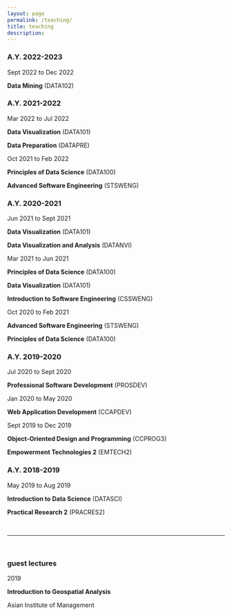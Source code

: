 ```yaml
---
layout: page
permalink: /teaching/
title: teaching
description:
---
```


<section>
  <h3 class="row subheading">A.Y. 2022-2023</h3>
  <div class="row">
    <span class="one-col">Sept 2022 to Dec 2022</span>
    <div class="two-col">
      <p><b>Data Mining</b> (DATA102)</p>
    </div>
  </div>
</section>

<section>
  <h3 class="row subheading">A.Y. 2021-2022</h3>
  <div class="row">
    <span class="one-col">Mar 2022 to Jul 2022</span>
    <div class="two-col">
      <p><b>Data Visualization</b> (DATA101)</p>
      <p><b>Data Preparation</b> (DATAPRE)</p>
    </div>
  </div>
  <div class="row">
    <span class="one-col">Oct 2021 to Feb 2022</span>
    <div class="two-col">
      <p><b>Principles of Data Science</b> (DATA100)</p>
      <p><b>Advanced Software Engineering</b> (STSWENG)</p>
    </div>
  </div>
</section>

<section>
  <h3 class="row subheading">A.Y. 2020-2021</h3>
  <div class="row">
    <span class="one-col">Jun 2021 to Sept 2021</span>
    <div class="two-col">
      <p><b>Data Visualization</b> (DATA101)</p>
      <p><b>Data Visualization and Analysis</b> (DATANVI)</p>
    </div>
  </div>
  <div class="row">
    <span class="one-col">Mar 2021 to Jun 2021</span>
    <div class="two-col">
      <p><b>Principles of Data Science</b> (DATA100)</p>
      <p><b>Data Visualization</b> (DATA101)</p>
      <p><b>Introduction to Software Engineering</b> (CSSWENG)</p>
    </div>
  </div>

  <div class="row">
    <span class="one-col">Oct 2020 to Feb 2021</span>
    <div class="two-col">
      <p><b>Advanced Software Engineering</b> (STSWENG)</p>
      <p><b>Principles of Data Science</b> (DATA100)</p>
    </div>
  </div>
</section>

<section>
  <h3 class="row subheading">A.Y. 2019-2020</h3>
  <div class="row">
    <span class="one-col">Jul 2020 to Sept 2020</span>
    <div class="two-col">
      <p><b>Professional Software Development</b> (PROSDEV)</p>
    </div>
  </div>
  <div class="row">
    <span class="one-col">Jan 2020 to May 2020</span>
    <div class="two-col">
      <p><b>Web Application Development</b> (CCAPDEV)</p>
    </div>
  </div>

  <div class="row">
    <span class="one-col">Sept 2019 to Dec 2019</span>
    <div class="two-col">
      <p><b>Object-Oriented Design and Programming</b> (CCPROG3)</p>
      <p><b>Empowerment Technologies 2</b> (EMTECH2)</p>
    </div>
  </div>
</section>

<section>
  <h3 class="row subheading">A.Y. 2018-2019</h3>
  <div class="row">
    <span class="one-col">May 2019 to Aug 2019</span>
    <div class="two-col">
      <p><b>Introduction to Data Science</b> (DATASCI)</p>
      <p><b>Practical Research 2</b> (PRACRES2)</p>
    </div>
  </div>
</section>
<br />
<hr>
<br />
<section>
  <h3 class="row subheading">guest lectures</h3>
  <div class="row">
    <span class="one-col">2019</span>
    <div class="two-col">
      <p><b>Introduction to Geospatial Analysis</b></p>
      <p>Asian Institute of Management</p>
    </div>
  </div>
</section>
